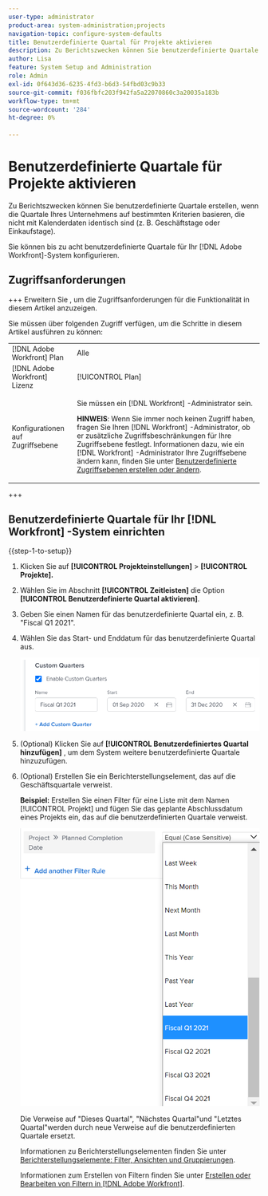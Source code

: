 ```yaml
---
user-type: administrator
product-area: system-administration;projects
navigation-topic: configure-system-defaults
title: Benutzerdefinierte Quartal für Projekte aktivieren
description: Zu Berichtszwecken können Sie benutzerdefinierte Quartale erstellen, wenn die Quartale Ihres Unternehmens auf bestimmten Kriterien basieren, die nicht mit Kalenderdaten identisch sind (z. B. Geschäftstage oder Einkaufstage).
author: Lisa
feature: System Setup and Administration
role: Admin
exl-id: 0f643d36-6235-4fd3-b6d3-54fbd03c9b33
source-git-commit: f036fbfc203f942fa5a22070860c3a20035a183b
workflow-type: tm+mt
source-wordcount: '284'
ht-degree: 0%

---
```


# Benutzerdefinierte Quartale für Projekte aktivieren

Zu Berichtszwecken können Sie benutzerdefinierte Quartale erstellen, wenn die Quartale Ihres Unternehmens auf bestimmten Kriterien basieren, die nicht mit Kalenderdaten identisch sind (z. B. Geschäftstage oder Einkaufstage).

Sie können bis zu acht benutzerdefinierte Quartale für Ihr [!DNL Adobe Workfront]-System konfigurieren.

## Zugriffsanforderungen

+++ Erweitern Sie , um die Zugriffsanforderungen für die Funktionalität in diesem Artikel anzuzeigen.

Sie müssen über folgenden Zugriff verfügen, um die Schritte in diesem Artikel ausführen zu können:

<table style="table-layout:auto"> 
 <col> 
 <col> 
 <tbody> 
  <tr> 
   <td role="rowheader">[!DNL Adobe Workfront] Plan</td> 
   <td>Alle</td> 
  </tr> 
  <tr> 
   <td role="rowheader">[!DNL Adobe Workfront] Lizenz</td> 
   <td>[!UICONTROL Plan]</td> 
  </tr> 
  <tr> 
   <td role="rowheader">Konfigurationen auf Zugriffsebene</td> 
   <td> <p>Sie müssen ein [!DNL Workfront] -Administrator sein.</p> <p><b>HINWEIS</b>: Wenn Sie immer noch keinen Zugriff haben, fragen Sie Ihren [!DNL Workfront] -Administrator, ob er zusätzliche Zugriffsbeschränkungen für Ihre Zugriffsebene festlegt. Informationen dazu, wie ein [!DNL Workfront] -Administrator Ihre Zugriffsebene ändern kann, finden Sie unter <a href="../../../administration-and-setup/add-users/configure-and-grant-access/create-modify-access-levels.md" class="MCXref xref">Benutzerdefinierte Zugriffsebenen erstellen oder ändern</a>.</p> </td> 
  </tr> 
 </tbody> 
</table>

+++

## Benutzerdefinierte Quartale für Ihr [!DNL Workfront] -System einrichten

{{step-1-to-setup}}

1. Klicken Sie auf **[!UICONTROL Projekteinstellungen]** > **[!UICONTROL Projekte].**

1. Wählen Sie im Abschnitt **[!UICONTROL Zeitleisten]** die Option **[!UICONTROL Benutzerdefinierte Quartal aktivieren]**.

1. Geben Sie einen Namen für das benutzerdefinierte Quartal ein, z. B. &quot;Fiscal Q1 2021&quot;.
1. Wählen Sie das Start- und Enddatum für das benutzerdefinierte Quartal aus.

   ![](assets/custom-quarters-nwe.png)

1. (Optional) Klicken Sie auf **[!UICONTROL Benutzerdefiniertes Quartal hinzufügen]** , um dem System weitere benutzerdefinierte Quartale hinzuzufügen.
1. (Optional) Erstellen Sie ein Berichterstellungselement, das auf die Geschäftsquartale verweist.

   **Beispiel:** Erstellen Sie einen Filter für eine Liste mit dem Namen [!UICONTROL Projekt] und fügen Sie das geplante Abschlussdatum eines Projekts ein, das auf die benutzerdefinierten Quartale verweist.

   ![](assets/example-of-project-filter-with-custom-quarters.png)

   Die Verweise auf &quot;Dieses Quartal&quot;, &quot;Nächstes Quartal&quot;und &quot;Letztes Quartal&quot;werden durch neue Verweise auf die benutzerdefinierten Quartale ersetzt.

   Informationen zu Berichterstellungselementen finden Sie unter [Berichterstellungselemente: Filter, Ansichten und Gruppierungen](../../../reports-and-dashboards/reports/reporting-elements/reporting-elements-filters-views-groupings.md).

   Informationen zum Erstellen von Filtern finden Sie unter [Erstellen oder Bearbeiten von Filtern in [!DNL Adobe Workfront]](../../../reports-and-dashboards/reports/reporting-elements/create-filters.md).

